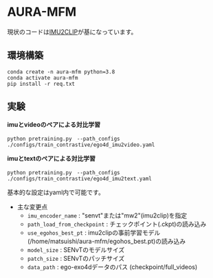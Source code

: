 # AURA-MFM
現状のコードは[IMU2CLIP](https://github.com/facebookresearch/imu2clip)が基になっています。
## 環境構築
```
conda create -n aura-mfm python=3.8
conda activate aura-mfm
pip install -r req.txt
```

## 実験
**imuとvideoのペアによる対比学習**
```
python pretraining.py　--path_configs ./configs/train_contrastive/ego4d_imu2video.yaml
```

**imuとtextのペアによる対比学習**
```
python pretraining.py　--path_configs ./configs/train_contrastive/ego4d_imu2text.yaml
```
基本的な設定はyaml内で可能です。
+ 主な変更点
  * `imu_encoder_name` : "senvt"または"mw2"(imu2clip)を指定
  * `path_load_from_checkpoint` : チェックポイント(.ckpt)の読み込み
  * `use_egohos_best_pt` : imu2clipの事前学習モデル(/home/matsuishi/aura-mfm/egohos_best.pt)の読み込み
  * `model_size` : SENvTのモデルサイズ
  * `patch_size` : SENvTのパッチサイズ
  * `data_path` : ego-exo4dデータのパス (checkpoint/full_videos)
